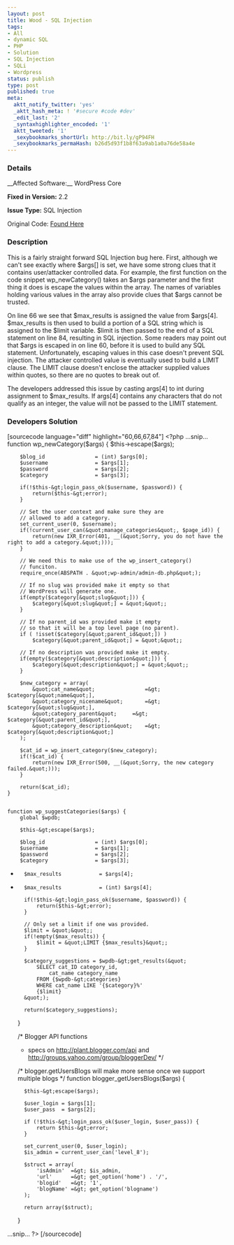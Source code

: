 ```yaml
---
layout: post
title: Wood - SQL Injection
tags:
- All
- dynamic SQL
- PHP
- Solution
- SQL Injection
- SQLi
- Wordpress
status: publish
type: post
published: true
meta:
  aktt_notify_twitter: 'yes'
  _aktt_hash_meta: ! '#secure #code #dev'
  _edit_last: '2'
  _syntaxhighlighter_encoded: '1'
  aktt_tweeted: '1'
  _sexybookmarks_shortUrl: http://bit.ly/gP94FH
  _sexybookmarks_permaHash: b26d5d93f1b8f63a9ab1a0a76de58a4e
---
```

<h3>Details</h3>
__Affected Software:__ WordPress Core

__Fixed in Version:__  2.2

__Issue Type:__ SQL Injection

Original Code: <a title="Wood" href="http://spotthevuln.com/2011/01/wood-2/" target="_blank">Found    Here</a>
<h3>Description</h3>
This is a fairly straight forward SQL Injection bug here.  First, although we can't see exactly where $args[] is set, we have some strong clues that it contains user/attacker controlled data.  For example, the first function on the code snippet wp_newCategory() takes an $args parameter and the first thing it does is escape the values within the array.  The names of variables holding various values in the array also provide clues that $args cannot be trusted.

On line 66 we see that $max_results is assigned the value from $args[4].  $max_results is then used to build a portion of a SQL string which is assigned to the $limit variable.  $limit is then passed to the end of a SQL statement on line 84, resulting in SQL injection.  Some readers may point out that $args is escaped in on line 60, before it is used to build any SQL statement.  Unfortunately, escaping values in this case doesn't prevent SQL injection.  The attacker controlled value is eventually used to build a LIMIT clause.  The LIMIT clause doesn't enclose the attacker supplied values within quotes, so there are no quotes to break out of.

The developers addressed this issue by casting args[4] to int during assignment to $max_results.  If args[4] contains any characters that do not qualify as an integer, the value will not be passed to the LIMIT statement.


<h3>Developers Solution</h3>
[sourcecode language="diff" highlight="60,66,67,84"]
&lt;?php
...snip...
	function wp_newCategory($args) {
		$this-&gt;escape($args);

		$blog_id				= (int) $args[0];
		$username				= $args[1];
		$password				= $args[2];
		$category				= $args[3];

		if(!$this-&gt;login_pass_ok($username, $password)) {
			return($this-&gt;error);
		}

		// Set the user context and make sure they are
		// allowed to add a category.
		set_current_user(0, $username);
		if(!current_user_can(&quot;manage_categories&quot;, $page_id)) {
			return(new IXR_Error(401, __(&quot;Sorry, you do not have the right to add a category.&quot;)));
		}

		// We need this to make use of the wp_insert_category()
		// funciton.
		require_once(ABSPATH . &quot;wp-admin/admin-db.php&quot;);

		// If no slug was provided make it empty so that
		// WordPress will generate one.
		if(empty($category[&quot;slug&quot;])) {
			$category[&quot;slug&quot;] = &quot;&quot;;
		}

		// If no parent_id was provided make it empty
		// so that it will be a top level page (no parent).
		if ( !isset($category[&quot;parent_id&quot;]) )
			$category[&quot;parent_id&quot;] = &quot;&quot;;

		// If no description was provided make it empty.
		if(empty($category[&quot;description&quot;])) {
			$category[&quot;description&quot;] = &quot;&quot;;
		}
	
		$new_category = array(
			&quot;cat_name&quot;				=&gt; $category[&quot;name&quot;],
			&quot;category_nicename&quot;		=&gt; $category[&quot;slug&quot;],
			&quot;category_parent&quot;		=&gt; $category[&quot;parent_id&quot;],
			&quot;category_description&quot;	=&gt; $category[&quot;description&quot;]
		);

		$cat_id = wp_insert_category($new_category);
		if(!$cat_id) {
			return(new IXR_Error(500, __(&quot;Sorry, the new category failed.&quot;)));
		}

		return($cat_id);
	}


	function wp_suggestCategories($args) {
		global $wpdb;

		$this-&gt;escape($args);

		$blog_id				= (int) $args[0];
		$username				= $args[1];
		$password				= $args[2];
		$category				= $args[3];
-		$max_results			= $args[4];
+		$max_results            = (int) $args[4];

		if(!$this-&gt;login_pass_ok($username, $password)) {
			return($this-&gt;error);
		}

		// Only set a limit if one was provided.
		$limit = &quot;&quot;;
		if(!empty($max_results)) {
			$limit = &quot;LIMIT {$max_results}&quot;;
		}

		$category_suggestions = $wpdb-&gt;get_results(&quot;
			SELECT cat_ID category_id,
				cat_name category_name
			FROM {$wpdb-&gt;categories}
			WHERE cat_name LIKE '{$category}%'
			{$limit}
		&quot;);

		return($category_suggestions);
	}


	/* Blogger API functions
	 * specs on http://plant.blogger.com/api and http://groups.yahoo.com/group/bloggerDev/
	 */


	/* blogger.getUsersBlogs will make more sense once we support multiple blogs */
	function blogger_getUsersBlogs($args) {

		$this-&gt;escape($args);

		$user_login = $args[1];
		$user_pass  = $args[2];

		if (!$this-&gt;login_pass_ok($user_login, $user_pass)) {
			return $this-&gt;error;
		}

		set_current_user(0, $user_login);
		$is_admin = current_user_can('level_8');

		$struct = array(
			'isAdmin'  =&gt; $is_admin,
			'url'      =&gt; get_option('home') . '/',
			'blogid'   =&gt; '1',
			'blogName' =&gt; get_option('blogname')
		);

		return array($struct);
	}

...snip...
?&gt;
[/sourcecode] 
